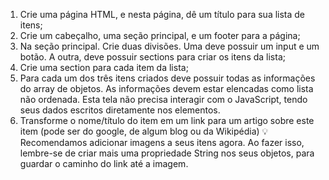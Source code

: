 1. Crie uma página HTML, e nesta página, dê um título para sua lista de itens;
2. Crie um cabeçalho, uma seção principal, e um footer para a página;
3. Na seção principal. Crie duas divisões. Uma deve possuir um input e um botão. A outra, deve possuir sections para criar os itens da lista;
4. Crie uma section para cada item da lista;
5. Para cada um dos três itens criados deve possuir todas as informações do array de objetos. As informações devem estar elencadas como lista não ordenada. Esta tela não precisa interagir com o JavaScript, tendo seus dados escritos diretamente nos elementos.
6. Transforme o nome/título do item em um link para um artigo sobre este item (pode ser do google, de algum blog ou da Wikipédia)
💡 Recomendamos adicionar imagens a seus itens agora. Ao fazer isso, lembre-se de criar mais uma propriedade String nos seus objetos, para guardar o caminho do link até a imagem.
